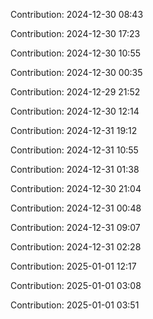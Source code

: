 Contribution: 2024-12-30 08:43

Contribution: 2024-12-30 17:23

Contribution: 2024-12-30 10:55

Contribution: 2024-12-30 00:35

Contribution: 2024-12-29 21:52

Contribution: 2024-12-30 12:14

Contribution: 2024-12-31 19:12

Contribution: 2024-12-31 10:55

Contribution: 2024-12-31 01:38

Contribution: 2024-12-30 21:04

Contribution: 2024-12-31 00:48

Contribution: 2024-12-31 09:07

Contribution: 2024-12-31 02:28

Contribution: 2025-01-01 12:17

Contribution: 2025-01-01 03:08

Contribution: 2025-01-01 03:51

